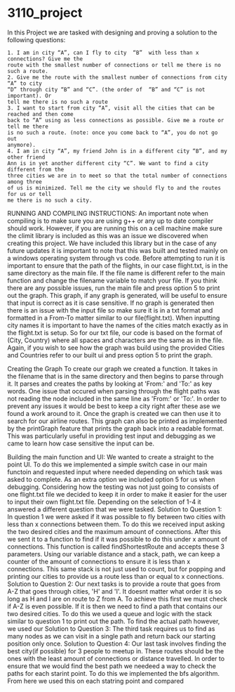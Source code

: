# 3110_project
In this Project we are tasked with designing and proving a solution to the following questions:

    1. I am in city “A”, can I fly to city  “B”  with less than x connections? Give me the 
    route with the smallest number of connections or tell me there is no such a route. 
    2. Give me the route with the smallest number of connections from city “A” to city 
    “D” through city “B” and “C”. (the order of  “B” and “C” is not important). Or 
    tell me there is no such a route 
    3. I want to start from city “A”, visit all the cities that can be reached and then come 
    back to “A” using as less connections as possible. Give me a route or tell me there 
    is no such a route. (note: once you come back to “A”, you do not go out 
    anymore). 
    4. I am in city “A”, my friend John is in a different city “B”, and my other friend 
    Ann is in yet another different city “C”. We want to find a city different from the 
    three cities we are in to meet so that the total number of connections among three 
    of us is minimized. Tell me the city we should fly to and the routes for us or tell 
    me there is no such a city. 

RUNNING AND COMPILING INSTRUCTIONS:
    An important note when compiling is to make sure you are using g++ or any up to date compiler should work. However, if you are running this on a cell machine make sure the climit library is included as this was an issue we discovered when creating this project. We have included this library but in the case of any future updates it is important to note that this was built and tested mainly on a windows operating system through vs code.
    Before attempting to run it is important to ensure that the path of the flights, in our case flight.txt, is in the same directory as the main file. If the file name is different refer to the main function and change the filename variable to match your file. If you think there are any possible issues, run the main file and press option 5 to print out the graph. This graph, if any graph is generated, will be useful to ensure that input is correct as it is case sensitive. If no graph is generated then there is an issue with the input file so make sure it is in a txt format and formatted in a From-To matter similar to our file(flight.txt). 
    When inputting city names it is important to have the names of the cities match exactly as in the flight.txt is setup. So for our txt file, our code is based on the format of (City, Country) where all spaces and characters are the same as in the file. Again, if you wish to see how the graph was build using the provided Cities and Countries refer to our built ui and press option 5 to print the graph.

Creating the Graph
    To create our graph we created a function. It takes in the filename that is in the same directory and then begins to parse through it. It parses and creates the paths by looking at 'From:' and 'To:' as key words. One issue that occured when parsing through the flight paths was not reading the node included in the same line as 'From:' or 'To:'. In order to prevent any issues it would be best to keep a city right after these ase we found a work around to it. Once the graph is created we can then use it to search for our airline routes. This graph can also be printed as implemented by the printGraph feature that prints the graph back into a readable format. This was particularly useful in providing test input and debugging as we came to learn how case sensitive the input can be.

Building the main function and UI:
    We wanted to create a straight to the point UI. To do this we implemented a simple switch case in our main functoin and requested input where needed depending on which task was asked to complete. As an extra option we included option 5 for us when debugging. Considering how the testing was not just going to consists of one flight.txt file we decided to keep it in order to make it easier for the user to input their own flight.txt file. Depending on the selection of 1-4 it answered a different question that we were tasked. 
Solution to Question 1:
    In question 1 we were asked if it was possible to fly between two cities with less than x connections between them. To do this we received input asking the two desired cities and the maximum amount of connections. After this we sent it to a function to find if it was possible to do this under x amount of connections. This function is called findShortestRoute and accepts these 3 parameters. Using our variable distance and a stack, path, we can keep a counter of the amount of connections to ensure it is less than x connections. This same stack is not just used to count, but for popping and printing our cities to provide us a route less than or equal to x connections. 
Solution to Question 2:
    Our next tasks is to provide a route that goes from A-Z that goes through cities, 'H' and 'I'. It doesnt matter what order it is so long as H and I are on route to Z from A. To achieve this first we must check if A-Z is even possible. If it is then we need to find a path that contains our two desired cities. To do this we used a queue and logic with the stack similar to question 1 to print out the path. To find the actual path however, we used our 
Solution to Question 3:
    The third task requires us to find as many nodes as we can visit in a single path and return back our starting position only once.
Solution to Question 4:
    Our last task involves finding the best city(if possible) for 3 people to meetup in. These routes should be the ones with the least amount of connections or distance travelled. In order to ensure that we would find the best path we needeed a way to check the paths for each starint point. To do this we implemented the bfs algorithm. From here we used this on each statring point and compared 

